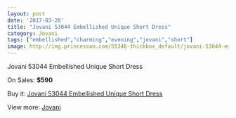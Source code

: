 ```yaml
---
layout: post
date: '2017-03-26'
title: "Jovani 53044 Embellished Unique Short Dress"
category: Jovani
tags: ["embellished","charming","evening","jovani","short"]
image: http://img.princessan.com/55346-thickbox_default/jovani-53044-embellished-unique-short-dress.jpg
---
```

Jovani 53044 Embellished Unique Short Dress

On Sales: **$590**
<a href="https://www.princessan.com/en/jovani/24878-jovani-53044-embellished-unique-short-dress.html"><amp-img layout="responsive" width="600" height="600" src="//img.princessan.com/55346-thickbox_default/jovani-53044-embellished-unique-short-dress.jpg" alt="Jovani 53044 Embellished Unique Short Dress 0" /></a>
<a href="https://www.princessan.com/en/jovani/24878-jovani-53044-embellished-unique-short-dress.html"><amp-img layout="responsive" width="600" height="600" src="//img.princessan.com/55347-thickbox_default/jovani-53044-embellished-unique-short-dress.jpg" alt="Jovani 53044 Embellished Unique Short Dress 1" /></a>

Buy it: [Jovani 53044 Embellished Unique Short Dress](https://www.princessan.com/en/jovani/24878-jovani-53044-embellished-unique-short-dress.html "Jovani 53044 Embellished Unique Short Dress")

View more: [Jovani](https://www.princessan.com/en/26-jovani "Jovani")